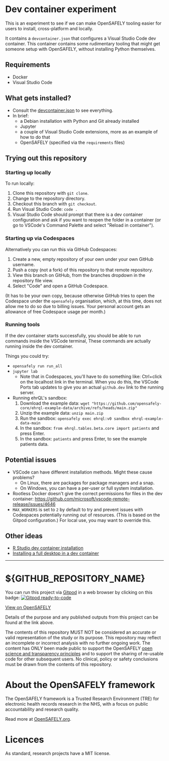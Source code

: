 # Dev container experiment

This is an experiment to see if
we can make OpenSAFELY tooling easier for users to install,
cross-platform and locally.

It contains a `devcontainer.json` that configures a Visual Studio Code dev container.
This container contains some rudimentary tooling that might get someone setup with OpenSAFELY,
without installing Python themselves.

## Requirements

* Docker
* Visual Studio Code

## What gets installed?

* Consult the [devcontainer.json](.devcontainer/devcontainer.json) to see everything.
* In brief:
  * a Debian installation with Python and Git already installed
  * Jupyter
  * a couple of Visual Studio Code extensions,
    more as an example of how to do that
  * OpenSAFELY (specified via the `requirements` files)

## Trying out this repository

### Starting up locally

To run locally:

1. Clone this repository with `git clone`.
1. Change to the repository directory.
1. Checkout this branch with `git checkout`.
1. Run Visual Studio Code: `code .`
1. Visual Studio Code should prompt that there is a dev container configuration
   and ask if you want to reopen the folder in a container
   (or go to VSCode's Command Palette and select "Reload in container").

### Starting up via Codespaces

Alternatively you can run this via GitHub Codespaces:

1. Create a new, empty repository of your own under your own GitHub username.
1. Push a copy (not a fork) of this repository to that remote repository.
1. View this branch on GitHub, from the branches dropdown in the repository file view.
1. Select "Code" and open a GitHub Codespace.

(It has to be your own copy,
because otherwise GitHub tries to open the Codespace under the `opensafely` organisation,
which, at this time, does not allow me to do so due to billing issues.
Your personal account gets an allowance of free Codespace usage per month.)

### Running tools

If the dev container starts successfully,
you should be able to run commands inside the VSCode terminal,
These commands are actually running inside the dev container.

Things you could try:

* `opensafely run run_all`
* `jupyter lab`
  * Note that in Codespaces, you'll have to do something like:
    Ctrl+click on the localhost link in the terminal.
    When you do this,
    the VSCode Ports tab updates to give you an actual `github.dev` link to the running server.
* Running ehrQL's sandbox:
  1. Download the example data:
     `wget "https://github.com/opensafely-core/ehrql-example-data/archive/refs/heads/main.zip"`
  2. Unzip the example data:
     `unzip main.zip`
  3. Run the sandbox:
     `opensafely exec ehrql:v0 sandbox ehrql-example-data-main`
  4. In the sandbox: `from ehrql.tables.beta.core import patients` and press Enter.
  5. In the sandbox: `patients` and press Enter, to see the example patients data.

## Potential issues

* VSCode can have different installation methods.
  Might these cause problems?
  * On Linux, there are packages for package managers and a snap.
  * On Windows, you can have a per-user or full system installation.
* Rootless Docker doesn't give the correct permissions for files in the dev container:
  https://github.com/microsoft/vscode-remote-release/issues/4646
* `MAX_WORKERS` is set to `2` by default
  to try and prevent issues with Codespaces potentially running out of resources.
  (This is based on the Gitpod configuration.)
  For local use, you may want to override this.

## Other ideas

* [R Studio dev container installation](https://github.com/revodavid/devcontainers-rstudio)
* [Installing a full desktop in a dev container](https://web.archive.org/web/20230320153217/https://technology.amis.nl/software-development/run-and-access-gui-inside-vs-code-devcontainers/)

***

# ${GITHUB_REPOSITORY_NAME}

You can run this project via [Gitpod](https://gitpod.io) in a web browser by clicking on this badge: [![Gitpod ready-to-code](https://img.shields.io/badge/Gitpod-ready--to--code-908a85?logo=gitpod)](https://gitpod.io/#https://github.com/${GITHUB_REPOSITORY})

[View on OpenSAFELY](https://jobs.opensafely.org/repo/https%253A%252F%252Fgithub.com%252Fopensafely%252F${GITHUB_REPOSITORY_NAME})

Details of the purpose and any published outputs from this project can be found at the link above.

The contents of this repository MUST NOT be considered an accurate or valid representation of the study or its purpose. 
This repository may reflect an incomplete or incorrect analysis with no further ongoing work.
The content has ONLY been made public to support the OpenSAFELY [open science and transparency principles](https://www.opensafely.org/about/#contributing-to-best-practice-around-open-science) and to support the sharing of re-usable code for other subsequent users.
No clinical, policy or safety conclusions must be drawn from the contents of this repository.

# About the OpenSAFELY framework

The OpenSAFELY framework is a Trusted Research Environment (TRE) for electronic
health records research in the NHS, with a focus on public accountability and
research quality.

Read more at [OpenSAFELY.org](https://opensafely.org).

# Licences
As standard, research projects have a MIT license. 
